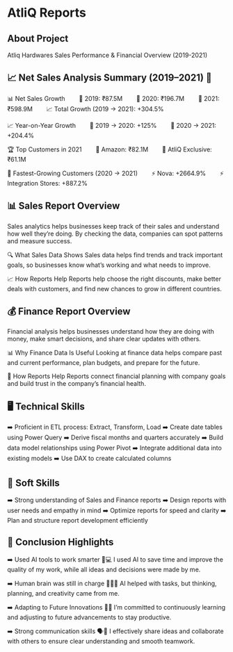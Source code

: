# AtliQ Reports
## About Project
Atliq Hardwares Sales Performance & Financial Overview (2019-2021)
## 📈 Net Sales Analysis Summary (2019–2021) 🚀
📊 Net Sales Growth
  📅 2019: ₹87.5M
  📅 2020: ₹196.7M
  📅 2021: ₹598.9M
  📈 Total Growth (2019 → 2021): +304.5%

📈 Year-on-Year Growth
  🔹 2019 → 2020: +125%
  🔹 2020 → 2021: +204.4%

🏆 Top Customers in 2021
  🛒 Amazon: ₹82.1M
  🏪 AtliQ Exclusive: ₹61.1M

🚀 Fastest-Growing Customers (2020 → 2021)
  ⚡ Nova: +2664.9%
  ⚡ Integration Stores: +887.2%
## 📊 Sales Report Overview
Sales analytics helps businesses keep track of their sales and understand how well they’re doing. By checking the data, companies can spot patterns and measure success.

🔍 What Sales Data Shows
Sales data helps find trends and track important goals, so businesses know what’s working and what needs to improve.

📈 How Reports Help
Reports help choose the right discounts, make better deals with customers, and find new chances to grow in different countries.
## 💰 Finance Report Overview
Financial analysis helps businesses understand how they are doing with money, make smart decisions, and share clear updates with others.

📊 Why Finance Data Is Useful
Looking at finance data helps compare past and current performance, plan budgets, and prepare for the future.

📌 How Reports Help
Reports connect financial planning with company goals and build trust in the company’s financial health.
## 🖥️ Technical Skills
➡️ Proficient in ETL process: Extract, Transform, Load
➡️ Create date tables using Power Query
➡️ Derive fiscal months and quarters accurately
➡️ Build data model relationships using Power Pivot
➡️ Integrate additional data into existing models
➡️ Use DAX to create calculated columns
## 🧩 Soft Skills
➡️ Strong understanding of Sales and Finance reports
➡️ Design reports with user needs and empathy in mind
➡️ Optimize reports for speed and clarity
➡️ Plan and structure report development efficiently
## 🧾 Conclusion Highlights
➡️ Used AI tools to work smarter 🧠💻
I used AI to save time and improve the quality of my work, while all ideas and decisions were made by me.

➡️ Human brain was still in charge 🧍‍♂️✨
AI helped with tasks, but thinking, planning, and creativity came from me.

➡️ Adapting to Future Innovations 🤖🌱
I’m committed to continuously learning and adjusting to future advancements to stay productive.

➡️ Strong communication skills 🗣️🤝
I effectively share ideas and collaborate with others to ensure clear understanding and smooth teamwork.
